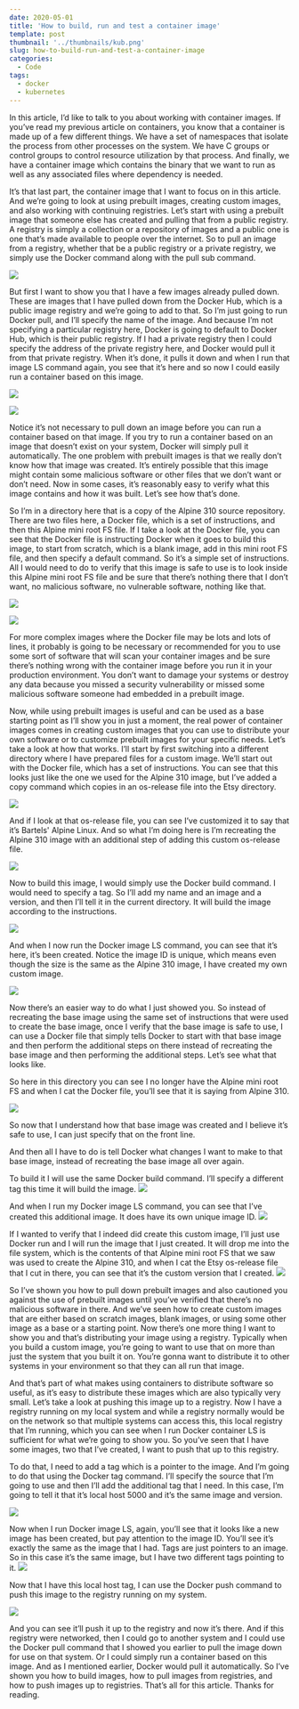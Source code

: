 ```yaml
---
date: 2020-05-01
title: 'How to build, run and test a container image'
template: post
thumbnail: '../thumbnails/kub.png'
slug: how-to-build-run-and-test-a-container-image
categories:
  - Code
tags:
  - docker
  - kubernetes
---
```



In this article, I’d like to talk to you about working with container images. If you’ve read my previous article on containers, you know that a container is made up of a few different things. We have a set of namespaces that isolate the process from other processes on the system. We have C groups or control groups to control resource utilization by that process. And finally, we have a container image which contains the binary that we want to run as well as any associated files where dependency is needed.

It’s that last part, the container image that I want to focus on in this article. And we’re going to look at using prebuilt images, creating custom images, and also working with continuing registries. Let’s start with using a prebuilt image that someone else has created and pulling that from a public registry. A registry is simply a collection or a repository of images and a public one is one that’s made available to people over the internet. So to pull an image from a registry, whether that be a public registry or a private registry, we simply use the Docker command along with the pull sub command.

![](../images/docker_images.png)

But first I want to show you that I have a few images already pulled down. These are images that I have pulled down from the Docker Hub, which is a public image registry and we’re going to add to that. So I’m just going to run Docker pull, and I’ll specify the name of the image. And because I’m not specifying a particular registry here, Docker is going to default to Docker Hub, which is their public registry. If I had a private registry then I could specify the address of the private registry here, and Docker would pull it from that private registry. When it’s done, it pulls it down and when I run that image LS command again, you see that it’s here and so now I could easily run a container based on this image.

![](../images/alpine.png)

![](../images/updated_docker_images.png)

Notice it’s not necessary to pull down an image before you can run a container based on that image. If you try to run a container based on an image that doesn’t exist on your system, Docker will simply pull it automatically. The one problem with prebuilt images  is that we really don’t know how that image was created. It’s entirely possible that this image might contain some malicious software or other files that we don’t want or don’t need. Now in some cases, it’s reasonably easy to verify what this image contains and how it was built. Let’s see how that’s done.

So I’m in a directory here that is a copy of the Alpine 310 source repository. There are two files here, a Docker file, which is a set of instructions, and then this Alpine mini root FS file. If I take a look at the Docker file, you can see that the Docker file is instructing Docker when it goes to build this image, to start from scratch, which is a blank image, add in this mini root FS file, and then specify a default command. So it’s a simple set of instructions. All I would need to do to verify that this image is safe to use is to look inside this Alpine mini root FS file and be sure that there’s nothing there that I don’t want, no malicious software, no vulnerable software, nothing like that.

![](../images/alpine1.png)

![](../images/dockerfile.png)

For more complex images where the Docker file may be lots and lots of lines, it probably is going to be necessary or recommended for you to use some sort of software that will scan your container images and be sure there’s nothing wrong with the container image before you run it in your production environment. You don’t want to damage your systems or destroy any data because you missed a security vulnerability or missed some malicious software someone had embedded in a prebuilt image.

Now, while using prebuilt images is useful and can be used as a base starting point as I’ll show you in just a moment, the real power of container images comes in creating custom images that you can use to distribute your own software or to customize prebuilt images for your specific needs. Let’s take a look at how that works. I’ll start by first switching into a different directory where I have prepared files for a custom image. We’ll start out with the Docker file, which has a set of instructions. You can see that this looks just like the one we used for the Alpine 310 image, but I’ve added a copy command which copies in an os-release file into the Etsy directory.

![](../images/updated_docker.png)

And if I look at that os-release file, you can see I’ve customized it to say that it’s Bartels' Alpine Linux. And so what I’m doing here is I’m recreating the Alpine 310 image with an additional step of adding this custom os-release file. 

![](../images/os-release.png)

Now to build this image, I would simply use the Docker build command. I would need to specify a tag. So I’ll add my name and an image and a version, and then I’ll tell it in the current directory. It will build the image according to the instructions. 

![](../images/alpine_image.png)


And when I now run the Docker image LS command, you can see that it’s here, it’s been created. Notice the image ID is unique, which means even though the size is the same as the Alpine 310 image, I have created my own custom image.

![](../images/os-new.png)

Now there’s an easier way to do what I just showed you. So instead of recreating the base image using the same set of instructions that were used to create the base image, once I verify that the base image is safe to use, I can use a Docker file that simply tells Docker to start with that base image and then perform the additional steps on there instead of recreating the base image and then performing the additional steps. Let’s see what that looks like. 

So here in this directory you can see I no longer have the Alpine mini root FS and when I cat the Docker file, you’ll see that it is saying from Alpine 310. 

![](../images/alpine3.png)

So now that I understand how that base image was created and I believe it’s safe to use, I can just specify that on the front line.

And then all I have to do is tell Docker what changes I want to make to that base image, instead of recreating the base image all over again. 

To build it I will use the same Docker build command. I’ll specify a different tag this time it will build the image. 
![](../images/docker3.png)

And when I run my Docker image LS command, you can see that I’ve created this additional image. It does have its own unique image ID. 
![](../images/dockerls.png)

If I wanted to verify that I indeed did create this custom image, I’ll just use Docker run and I will run the image that I just created. It will drop me into the file system, which is the contents of that Alpine mini root FS that we saw was used to create the Alpine 310, and when I cat the Etsy os-release file that I cut in there, you can see that it’s the custom version that I created.
![](../images/alpine_new.png)

So I’ve shown you how to pull down prebuilt images and also cautioned you against the use of prebuilt images until you’ve verified that there’s no malicious software in there. And we’ve seen how to create custom images that are either based on scratch images, blank images, or using some other image as a base or a starting point. Now there’s one more thing I want to show you and that’s distributing your image using a registry. Typically when you build a custom image, you’re going to want to use that on more than just the system that you built it on. You’re gonna want to distribute it to other systems in your environment so that they can all run that image.

And that’s part of what makes using containers to distribute software so useful, as it’s easy to distribute these images which are also typically very small. Let’s take a look at pushing this image up to a registry. Now I have a registry running on my local system and while a registry normally would be on the network so that multiple systems can access this, this local registry that I’m running, which you can see when I run Docker container LS is sufficient for what we’re going to show you. So you’ve seen that I have some  images,  two that I’ve created, I want to push that up to this registry.

To do that, I need to add a tag which is a pointer to the image. And I’m going to do that using the Docker tag command. I’ll specify the source that I’m going to use and then I’ll add the additional tag that I need. In this case, I’m going to tell it that it’s local host 5000 and it’s the same image and version. 

![](../images/imag.png)


Now when I run Docker image LS, again, you’ll see that it looks like a new image has been created, but pay attention to the image ID. You’ll see it’s exactly the same as the image that I had. Tags are just pointers to an image. So in this case it’s the same image, but I have two different tags pointing to it. 
![](../images/ls.png) 

Now that I have this local host tag, I can use the Docker push command to push this image to the registry running on my system.

![](../images/ls2.png) 

And you can see it’ll push it up to the registry and now it’s there. And if this registry were networked, then I could go to another system and I could use the Docker pull command that I showed you earlier to pull the image down for use on that system. Or I could simply run a container based on this image. And as I mentioned earlier, Docker would pull it automatically. So I’ve shown you how to build images, how to pull images from registries, and how to push images up to registries. That’s all for this article. Thanks for reading.